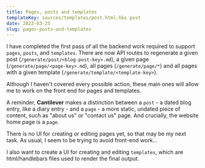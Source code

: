 ```yaml
---
title: Pages, posts and templates
templateKey: sources/templates/post.html.hbs post
date: 2023-03-25
slug: pages-posts-and-templates
---
```

I have completed the first pass of all the backend work required to support `pages`, `posts`, and `templates`. There are now API routes to regenerate a given post (`/generate/post/<blog-post-key>.md`), a given page (`/generate/page/<page-key>.md`), all pages (`/generate/page/*`) and all pages with a given template (`/generate/template/<template-key>`).

Although I haven't covered every possible action, these main ones will allow me to work on the front end for pages and templates.

A reminder, **Cantilever** makes a distinction between a `post` - a dated blog entry, like a diary entry - and a `page` - a more static, undated piece of content, such as "about us" or "contact us" page. And crucially, the website home page is a `page`.

There is no UI for creating or editing pages yet, so that may be my next task. As usual, I seem to be trying to avoid front-end work...

I also want to create a UI for creating and editing `templates`, which are html/handlebars files used to render the final output.
